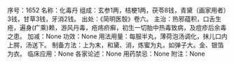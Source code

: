 序号：1652
名称：化毒丹
组成：玄参1两，桔梗1两，茯苓8钱，青黛（画家用者）3钱，甘草3钱，牙消2钱。
出处：《简明医彀》卷六。
主治：热邪蕴积，口舌生疮，遍身(疒乘)赖，游风丹毒，疮疡疥癣，初生一切胎中热毒致病，及痘疹后余毒之患。
加减：None
功效：None
用法用量：每服半丸，薄荷泡汤调化，抹儿口内上腭，汤送下。
制备方法：上为末，和黛、消，炼蜜为丸，如弹子大。金、银箔为衣。
临床应用：None
各家论述：None
用药禁忌：None
附注：None
